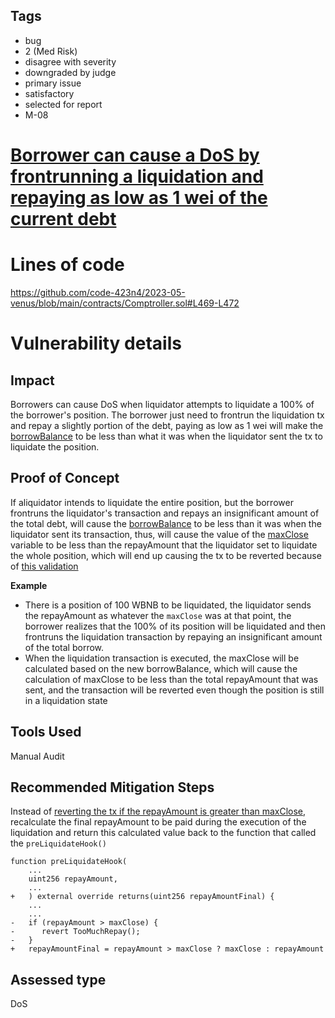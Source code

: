 ## Tags

- bug
- 2 (Med Risk)
- disagree with severity
- downgraded by judge
- primary issue
- satisfactory
- selected for report
- M-08

# [Borrower can cause a DoS by frontrunning a liquidation and repaying as low as 1 wei of the current debt](https://github.com/code-423n4/2023-05-venus-findings/issues/255) 

# Lines of code

https://github.com/code-423n4/2023-05-venus/blob/main/contracts/Comptroller.sol#L469-L472


# Vulnerability details

## Impact
Borrowers can cause DoS when liquidator attempts to liquidate a 100% of the borrower's position.
The borrower just need to frontrun the liquidation tx and repay a slightly portion of the debt, paying as low as 1 wei will make the [borrowBalance](https://github.com/code-423n4/2023-05-venus/blob/main/contracts/Comptroller.sol#L446) to be less than what it was when the liquidator sent the tx to liquidate the position.

## Proof of Concept
If aliquidator intends to liquidate the entire position, but the borrower frontruns the liquidator's transaction and repays an insignificant amount of the total debt, will cause the [borrowBalance](https://github.com/code-423n4/2023-05-venus/blob/main/contracts/Comptroller.sol#L446) to be less than it was when the liquidator sent its transaction, thus, will cause the value of the [maxClose](https://github.com/code-423n4/2023-05-venus/blob/main/contracts/Comptroller.sol#L469) variable to be less than the repayAmount that the liquidator set to liquidate the whole position, which will end up causing the tx to be reverted because of [this validation](https://github.com/code-423n4/2023-05-venus/blob/main/contracts/Comptroller.sol#L470-L472)

**Example**
- There is a position of 100 WBNB to be liquidated, the liquidator sends the repayAmount as whatever the `maxClose` was at that point, the borrower realizes that the 100% of its position will be liquidated and then frontruns the liquidation transaction by repaying an insignificant amount of the total borrow.
 - When the liquidation transaction is executed, the maxClose will be calculated based on the new borrowBalance, which will cause the calculation of maxClose to be less than the total repayAmount that was sent, and the transaction will be reverted even though the position is still in a liquidation state


## Tools Used
Manual Audit

## Recommended Mitigation Steps
Instead of [reverting the tx if the repayAmount is greater than maxClose](https://github.com/code-423n4/2023-05-venus/blob/main/contracts/Comptroller.sol#L469-L472), recalculate the final repayAmount to be paid during the execution of the liquidation and return this calculated value back to the function that called the `preLiquidateHook()`

```solidity
function preLiquidateHook(
    ...
    uint256 repayAmount,
    ...
+   ) external override returns(uint256 repayAmountFinal) {
    ...
    ...
-   if (repayAmount > maxClose) {
-      revert TooMuchRepay();
-   }
+   repayAmountFinal = repayAmount > maxClose ? maxClose : repayAmount
```



## Assessed type

DoS